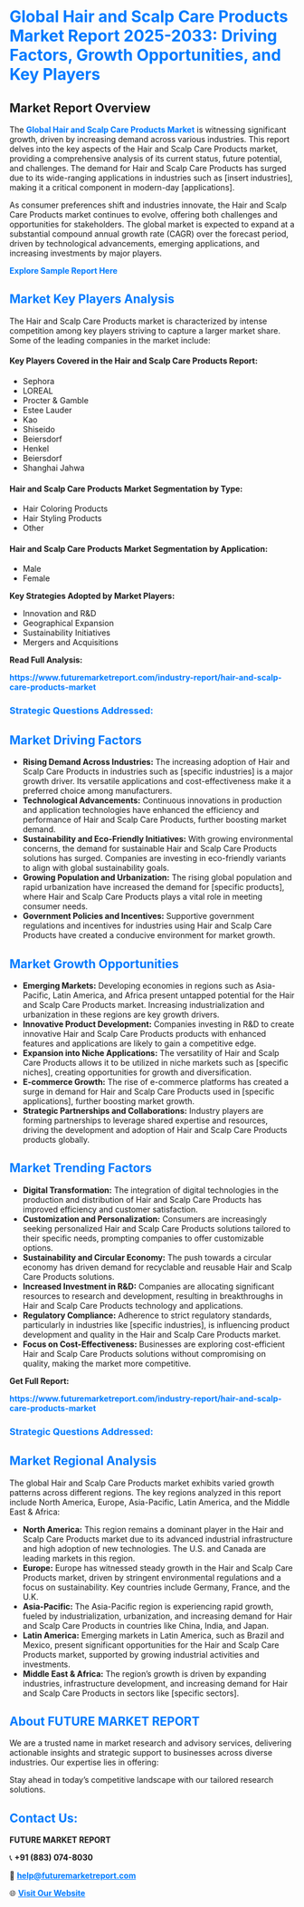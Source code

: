 <h1 style="color: #007BFF;">Global Hair and Scalp Care Products Market Report 2025-2033: Driving Factors, Growth Opportunities, and Key Players</h1>

<section id="overview">
<h2>Market Report Overview</h2>
<p>The <a href="https://www.futuremarketreport.com/industry-report/hair-and-scalp-care-products-market" style="color: #007BFF; text-decoration: none;"><strong>Global Hair and Scalp Care Products Market</strong></a> is witnessing significant growth, driven by increasing demand across various industries. This report delves into the key aspects of the Hair and Scalp Care Products market, providing a comprehensive analysis of its current status, future potential, and challenges. The demand for Hair and Scalp Care Products has surged due to its wide-ranging applications in industries such as [insert industries], making it a critical component in modern-day [applications].</p>
<p>As consumer preferences shift and industries innovate, the Hair and Scalp Care Products market continues to evolve, offering both challenges and opportunities for stakeholders. The global market is expected to expand at a substantial compound annual growth rate (CAGR) over the forecast period, driven by technological advancements, emerging applications, and increasing investments by major players.</p>
</section>

<section id="overview">
<p><a href="https://www.futuremarketreport.com/request-sample/reportId=59725" style="color: #007BFF; text-decoration: none;"><strong>Explore Sample Report Here</strong></a></p>
</section>

<section id="key-players">
<h2 style="color: #007BFF;">Market Key Players Analysis</h2>
<p>The Hair and Scalp Care Products market is characterized by intense competition among key players striving to capture a larger market share. Some of the leading companies in the market include:</p>
<h4>Key Players Covered in the Hair and Scalp Care Products Report:</h4>
<ul><li>Sephora</li><li>LOREAL</li><li>Procter &amp; Gamble</li><li>Estee Lauder</li><li>Kao</li><li>Shiseido</li><li>Beiersdorf</li><li>Henkel</li><li>Beiersdorf</li><li>Shanghai Jahwa</li></ul>
<h4>Hair and Scalp Care Products Market Segmentation by Type:</h4>
<ul><li>Hair Coloring Products</li><li>Hair Styling Products</li><li>Other</li></ul>

<h4>Hair and Scalp Care Products Market Segmentation by Application:</h4>
<ul><li>Male</li><li>Female</li></ul>
<p><strong>Key Strategies Adopted by Market Players:</strong></p>
<ul>
<li>Innovation and R&D</li>
<li>Geographical Expansion</li>
<li>Sustainability Initiatives</li>
<li>Mergers and Acquisitions</li>
</ul>
</section>

<section>
<p><strong>Read Full Analysis: </strong></p><a href="https://www.futuremarketreport.com/industry-report/hair-and-scalp-care-products-market" style="color: #007BFF; text-decoration: none;"><strong>https://www.futuremarketreport.com/industry-report/hair-and-scalp-care-products-market</strong></a>
<h3 style="color: #007BFF;">Strategic Questions Addressed:</h3>
</section>

<section id="driving-factors">
<h2 style="color: #007BFF;">Market Driving Factors</h2>
<ul>
<li><strong>Rising Demand Across Industries:</strong> The increasing adoption of Hair and Scalp Care Products in industries such as [specific industries] is a major growth driver. Its versatile applications and cost-effectiveness make it a preferred choice among manufacturers.</li>
<li><strong>Technological Advancements:</strong> Continuous innovations in production and application technologies have enhanced the efficiency and performance of Hair and Scalp Care Products, further boosting market demand.</li>
<li><strong>Sustainability and Eco-Friendly Initiatives:</strong> With growing environmental concerns, the demand for sustainable Hair and Scalp Care Products solutions has surged. Companies are investing in eco-friendly variants to align with global sustainability goals.</li>
<li><strong>Growing Population and Urbanization:</strong> The rising global population and rapid urbanization have increased the demand for [specific products], where Hair and Scalp Care Products plays a vital role in meeting consumer needs.</li>
<li><strong>Government Policies and Incentives:</strong> Supportive government regulations and incentives for industries using Hair and Scalp Care Products have created a conducive environment for market growth.</li>
</ul>
</section>

<section id="growth-opportunities">
<h2 style="color: #007BFF;">Market Growth Opportunities</h2>
<ul>
<li><strong>Emerging Markets:</strong> Developing economies in regions such as Asia-Pacific, Latin America, and Africa present untapped potential for the Hair and Scalp Care Products market. Increasing industrialization and urbanization in these regions are key growth drivers.</li>
<li><strong>Innovative Product Development:</strong> Companies investing in R&D to create innovative Hair and Scalp Care Products products with enhanced features and applications are likely to gain a competitive edge.</li>
<li><strong>Expansion into Niche Applications:</strong> The versatility of Hair and Scalp Care Products allows it to be utilized in niche markets such as [specific niches], creating opportunities for growth and diversification.</li>
<li><strong>E-commerce Growth:</strong> The rise of e-commerce platforms has created a surge in demand for Hair and Scalp Care Products used in [specific applications], further boosting market growth.</li>
<li><strong>Strategic Partnerships and Collaborations:</strong> Industry players are forming partnerships to leverage shared expertise and resources, driving the development and adoption of Hair and Scalp Care Products products globally.</li>
</ul>
</section>

<section id="trending-factors">
<h2 style="color: #007BFF;">Market Trending Factors</h2>
<ul>
<li><strong>Digital Transformation:</strong> The integration of digital technologies in the production and distribution of Hair and Scalp Care Products has improved efficiency and customer satisfaction.</li>
<li><strong>Customization and Personalization:</strong> Consumers are increasingly seeking personalized Hair and Scalp Care Products solutions tailored to their specific needs, prompting companies to offer customizable options.</li>
<li><strong>Sustainability and Circular Economy:</strong> The push towards a circular economy has driven demand for recyclable and reusable Hair and Scalp Care Products solutions.</li>
<li><strong>Increased Investment in R&D:</strong> Companies are allocating significant resources to research and development, resulting in breakthroughs in Hair and Scalp Care Products technology and applications.</li>
<li><strong>Regulatory Compliance:</strong> Adherence to strict regulatory standards, particularly in industries like [specific industries], is influencing product development and quality in the Hair and Scalp Care Products market.</li>
<li><strong>Focus on Cost-Effectiveness:</strong> Businesses are exploring cost-efficient Hair and Scalp Care Products solutions without compromising on quality, making the market more competitive.</li>
</ul>
</section>

<section>
<p><strong>Get Full Report: </strong></p><a href="https://www.futuremarketreport.com/industry-report/hair-and-scalp-care-products-market" style="color: #007BFF; text-decoration: none;"><strong>https://www.futuremarketreport.com/industry-report/hair-and-scalp-care-products-market</strong></a>
<h3 style="color: #007BFF;">Strategic Questions Addressed:</h3>
</section>


<section id="regional-analysis">
<h2 style="color: #007BFF;">Market Regional Analysis</h2>
<p>The global Hair and Scalp Care Products market exhibits varied growth patterns across different regions. The key regions analyzed in this report include North America, Europe, Asia-Pacific, Latin America, and the Middle East & Africa:</p>
<ul>
<li><strong>North America:</strong> This region remains a dominant player in the Hair and Scalp Care Products market due to its advanced industrial infrastructure and high adoption of new technologies. The U.S. and Canada are leading markets in this region.</li>
<li><strong>Europe:</strong> Europe has witnessed steady growth in the Hair and Scalp Care Products market, driven by stringent environmental regulations and a focus on sustainability. Key countries include Germany, France, and the U.K.</li>
<li><strong>Asia-Pacific:</strong> The Asia-Pacific region is experiencing rapid growth, fueled by industrialization, urbanization, and increasing demand for Hair and Scalp Care Products in countries like China, India, and Japan.</li>
<li><strong>Latin America:</strong> Emerging markets in Latin America, such as Brazil and Mexico, present significant opportunities for the Hair and Scalp Care Products market, supported by growing industrial activities and investments.</li>
<li><strong>Middle East & Africa:</strong> The region’s growth is driven by expanding industries, infrastructure development, and increasing demand for Hair and Scalp Care Products in sectors like [specific sectors].</li>
</ul>
</section>

<footer>
<h2 style="color: #007BFF;">About FUTURE MARKET REPORT</h2>
<p>We are a trusted name in market research and advisory services, delivering actionable insights and strategic support to businesses across diverse industries. Our expertise lies in offering:</p>

<p>Stay ahead in today’s competitive landscape with our tailored research solutions.</p>

<h2 style="color: #007BFF;">Contact Us:</h2>
<p><strong>FUTURE MARKET REPORT</strong></p>
<p>📞 <strong>+91 (883) 074-8030</strong></p>
<p>📧 <strong><a href="mailto:help@futuremarketreport.com" style="color: #007BFF;">help@futuremarketreport.com</a></strong></p>
<p>🌐 <strong><a href="https://www.futuremarketreport.com/" style="color: #007BFF;">Visit Our Website</a></strong></p>
</footer>